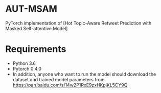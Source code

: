# AUT-MSAM
PyTorch implementation of [Hot Topic-Aware Retweet Prediction with Masked Self-attentive Model]<!--(http://jkx.fudan.edu.cn/~qzhang/paper/sigir2018.pdf)-->
   
   
<!--![image](https://github.com/ecnucsmark/CoA-CAMN/raw/master/img/model.jpg)-->
   
# Requirements
+ Python 3.6
+ Pytorch 0.4.0
+ In addition, anyone who want to run the model should download the dataset and trained model parameters from https://pan.baidu.com/s/14w2P1RxE9zxHKpjKL5CY9Q

